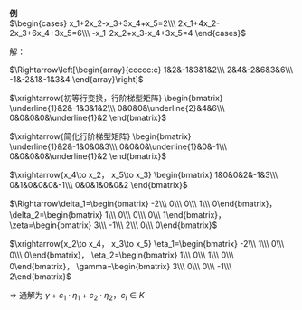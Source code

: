 **例**  
 $\begin{cases}  
x_1+2x_2-x_3+3x_4+x_5=2\\\  
2x_1+4x_2-2x_3+6x_4+3x_5=6\\\  
-x_1-2x_2+x_3-x_4+3x_5=4  
\end{cases}$  
  
解：  
  
 $\Rightarrow\left[\begin{array}{ccccc:c}  
1&2&-1&3&1&2\\\  
2&4&-2&6&3&6\\\  
-1&-2&1&-1&3&4  
\end{array}\right]$  
  
 $\xrightarrow{初等行变换，行阶梯型矩阵}  
\begin{bmatrix}  
\underline{1}&2&-1&3&1&2\\\  
0&0&0&\underline{2}&4&6\\\  
0&0&0&0&\underline{1}&2  
\end{bmatrix}$  
  
 $\xrightarrow{简化行阶梯型矩阵}  
\begin{bmatrix}  
\underline{1}&2&-1&0&0&3\\\  
0&0&0&\underline{1}&0&-1\\\  
0&0&0&0&\underline{1}&2  
\end{bmatrix}$  
  
 $\xrightarrow{x_4\to x_2，  
x_5\to x_3}  
\begin{bmatrix}  
1&0&0&2&-1&3\\\  
0&1&0&0&0&-1\\\  
0&0&1&0&0&2  
\end{bmatrix}$  
  
 $\Rightarrow\delta_1=\begin{bmatrix}  
-2\\\ 0\\\ 0\\\ 1\\\ 0\end{bmatrix}，  
\delta_2=\begin{bmatrix}  
1\\\ 0\\\ 0\\\ 0\\\ 1\end{bmatrix}，  
\zeta=\begin{bmatrix}  
3\\\ -1\\\ 2\\\ 0\\\ 0\end{bmatrix}$  
  
 $\xrightarrow{x_2\to x_4，  
x_3\to x_5}  
\eta_1=\begin{bmatrix}  
-2\\\ 1\\\ 0\\\ 0\\\ 0\end{bmatrix}，  
\eta_2=\begin{bmatrix}  
1\\\ 0\\\ 1\\\ 0\\\ 0\end{bmatrix}，  
\gamma=\begin{bmatrix}  
3\\\ 0\\\ 0\\\ -1\\\ 2\end{bmatrix}$  
  
 $\Rightarrow$ 通解为 $\gamma+c_1\cdot\eta_1  
+c_2\cdot\eta_2，c_i\in K$  
